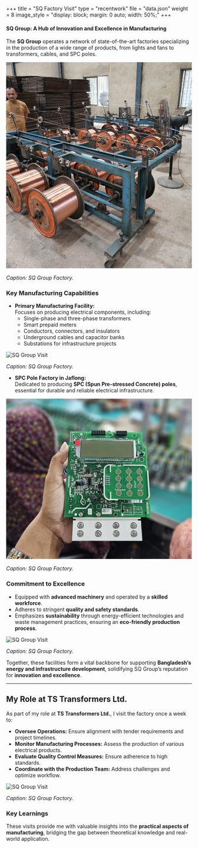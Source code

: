 +++
title = "SQ Factory Visit"
type = "recentwork"
file = "data.json"
weight = 8
image_style = "display: block; margin: 0 auto; width: 50%;"
+++

#### SQ Group: A Hub of Innovation and Excellence in Manufacturing

The **SQ Group** operates a network of state-of-the-art factories specializing in the production of a wide range of products, from lights and fans to transformers, cables, and SPC poles.

![SQ Group Visit](/images/sq_2.jpg)

*Caption: SQ Group Factory.*

### Key Manufacturing Capabilities
- **Primary Manufacturing Facility:**  
  Focuses on producing electrical components, including:
    - Single-phase and three-phase transformers
    - Smart prepaid meters
    - Conductors, connectors, and insulators
    - Underground cables and capacitor banks
    - Substations for infrastructure projects

![SQ Group Visit](/images/sq_3.jpg)

*Caption: SQ Group Factory.*

- **SPC Pole Factory in Jaflong:**  
  Dedicated to producing **SPC (Spun Pre-stressed Concrete) poles**, essential for durable and reliable electrical infrastructure.

![SQ Group Visit](/images/sq_4.jpg)

*Caption: SQ Group Factory.*

### Commitment to Excellence
- Equipped with **advanced machinery** and operated by a **skilled workforce**.
- Adheres to stringent **quality and safety standards**.
- Emphasizes **sustainability** through energy-efficient technologies and waste management practices, ensuring an **eco-friendly production process**.

![SQ Group Visit](/images/sq_5.jpg)

*Caption: SQ Group Factory.*

Together, these facilities form a vital backbone for supporting **Bangladesh’s energy and infrastructure development**, solidifying SQ Group’s reputation for **innovation and excellence**.

---

## My Role at TS Transformers Ltd.

As part of my role at **TS Transformers Ltd.**, I visit the factory once a week to:
- **Oversee Operations:** Ensure alignment with tender requirements and project timelines.
- **Monitor Manufacturing Processes:** Assess the production of various electrical products.
- **Evaluate Quality Control Measures:** Ensure adherence to high standards.
- **Coordinate with the Production Team:** Address challenges and optimize workflow.

![SQ Group Visit](/images/sq_6.jpg)

*Caption: SQ Group Factory.*

### Key Learnings
These visits provide me with valuable insights into the **practical aspects of manufacturing**, bridging the gap between theoretical knowledge and real-world application.
